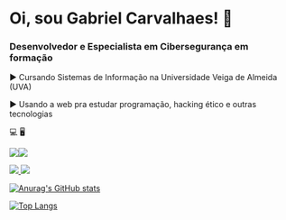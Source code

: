 # Oi, sou Gabriel Carvalhaes! 📱
### Desenvolvedor e Especialista em Cibersegurança em formação
▶️ Cursando Sistemas de Informação na Universidade Veiga de Almeida (UVA)


▶️ Usando a web pra estudar programação, hacking ético e outras tecnologias 


💻         🖥️


<a href="https://github.com/gabcarvalhaes/gabcarvalhaes/tree/english"><img src="https://camo.githubusercontent.com/9c2b990ef1aad2f592d0efa2a5836077cc19456492790591acad00e2dc428f4c/68747470733a2f2f696d672e736869656c64732e696f2f62616467652f456e676c6973682532302d2532333332333333302e7376673f267374796c653d666f722d7468652d6261646765266c6f676f3d70657266696c266c6f676f436f6c6f723d626c61636b26636f6c6f723d726564" data-canonical-src="https://img.shields.io/badge/English%20-%23323330.svg?&amp;style=for-the-badge&amp;logo=perfil&amp;logoColor=black&amp;color=red" style="max-width:100%;"></a><img src="https://camo.githubusercontent.com/9c2b990ef1aad2f592d0efa2a5836077cc19456492790591acad00e2dc428f4c/68747470733a2f2f696d672e736869656c64732e696f2f62616467652f456e676c6973682532302d2532333332333333302e7376673f267374796c653d666f722d7468652d6261646765266c6f676f3d70657266696c266c6f676f436f6c6f723d626c61636b26636f6c6f723d726564" data-canonical-src="https://img.shields.io/badge/English%20-%23323330.svg?&amp;style=for-the-badge&amp;logo=perfil&amp;logoColor=black&amp;color=red" style="max-width:100%;">

<a href=https://www.linkedin.com/in/gabriel-carvalhaes-a37348183/><img src="https://img.shields.io/badge/LinkedIn-0077B5?style=for-the-badge&logo=linkedin&logoColor=white&link=https://www.linkedin.com/in/gabriel-carvalhaes-a37348183/"/>  <a href="mailto: gab.carvalhaes@gmail.com"><img src="https://img.shields.io/badge/Gmail-D14836?style=for-the-badge&logo=gmail&logoColor=white&link=https://mail.google.com/mail/u/2/#inbox" />

      




[![Anurag's GitHub stats](https://github-readme-stats.vercel.app/api?username=gabcarvalhaes&theme=radical)](https://github.com/anuraghazra/github-readme-stats)



[![Top Langs](https://github-readme-stats.vercel.app/api/top-langs/?username=gabcarvalhaes&theme=radical&layout=compact)](https://github.com/anuraghazra/github-readme-stats)


